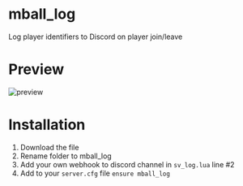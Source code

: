 # mball_log
Log player identifiers to Discord on player join/leave

# Preview
![preview](https://user-images.githubusercontent.com/76224425/120080471-bdc5a580-c0c1-11eb-89f8-7ef576ce27ec.png)

# Installation
1. Download the file
2. Rename folder to mball_log
3. Add your own webhook to discord channel in `sv_log.lua` line #2
4. Add to your `server.cfg` file ```ensure mball_log```

